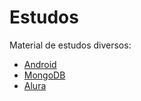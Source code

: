 # Estudos

Material de estudos diversos:

- [Android](https://github.com/ingrid-santos/ESTUDOS/tree/master/Android)
- [MongoDB](https://github.com/ingrid-santos/ESTUDOS/tree/master/MongoDB)
- [Alura](https://github.com/ingrid-santos/ESTUDOS/tree/master/Alura)
